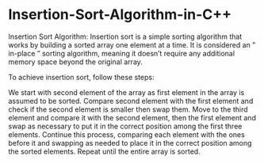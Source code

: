 # Insertion-Sort-Algorithm-in-C++

Insertion Sort Algorithm:
Insertion sort is a simple sorting algorithm that works by building a sorted array one element at a time. It is considered an ” in-place ” sorting algorithm, meaning it doesn’t require any additional memory space beyond the original array.

To achieve insertion sort, follow these steps:

We start with second element of the array as first element in the array is assumed to be sorted.
Compare second element with the first element and check if the second element is smaller then swap them.
Move to the third element and compare it with the second element, then the first element and swap as necessary to put it in the correct position among the first three elements.
Continue this process, comparing each element with the ones before it and swapping as needed to place it in the correct position among the sorted elements.
Repeat until the entire array is sorted.
